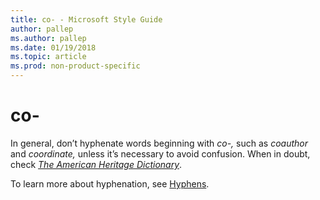 ```yaml
---
title: co- - Microsoft Style Guide
author: pallep
ms.author: pallep
ms.date: 01/19/2018
ms.topic: article
ms.prod: non-product-specific
---
```


# co-

In general, don’t hyphenate words beginning with *co-,* such as *coauthor* and *coordinate,* unless it’s necessary to avoid confusion. When in doubt, check [*The American Heritage Dictionary*](https://ahdictionary.com/).

To learn more about hyphenation, see [Hyphens](/style-guide/punctuation/dashes-hyphens/hyphens).
